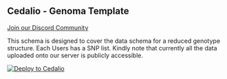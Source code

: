 ## Cedalio - Genoma Template

[Join our Discord Community](https://discord.gg/kSdhmb9UUT)

This schema is designed to cover the data schema for a reduced genotype structure. Each Users has a SNP list. Kindly note that currently all the data uploaded onto our server is publicly accessible.

[![Deploy to Cedalio](https://cedalio-static-content.s3.amazonaws.com/deploy-schema-button.png)](https://explorer.cedalio.io?email=github@cedalio.com)
</br>
